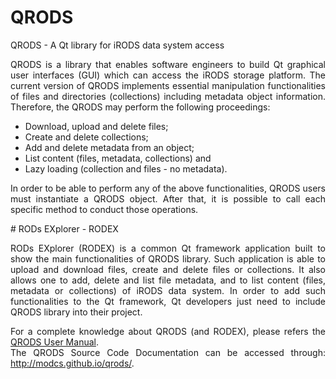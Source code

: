 # QRODS
QRODS -  A Qt library for iRODS data system access

<p align="justify">QRODS is a library that enables software engineers to build Qt graphical user interfaces (GUI) which can access
the iRODS storage platform. The current version of QRODS implements essential manipulation functionalities
of files and directories (collections) including metadata object information. Therefore, the QRODS may perform
the following proceedings: </p>

<ul>
<li>Download, upload and delete files;</li>
<li>Create and delete collections;</li>
<li>Add and delete metadata from an object;</li>
<li>List content (files, metadata, collections) and</li>
<li>Lazy loading (collection and files - no metadata).</li>
</ul>

<p align="justify">
In order to be able to perform any of the above functionalities, QRODS users must instantiate a QRODS
object. After that, it is possible to call each specific method to conduct those operations.
</p>
# RODs EXplorer - RODEX

<p align="justify">
RODs EXplorer (RODEX) is a common Qt framework application built to show the main functionalities of QRODS library.
Such application is able to upload and download files, create and delete files or collections. It
also allows one to add, delete and list file metadata, and to list content (files, metadata or collections) of iRODS
data system. In order to add such functionalities to the Qt framework, Qt developers just need to include QRODS
library into their project.
</p>
<p align="justify">
For a complete knowledge about QRODS (and RODEX), please refers the <a href="https://github.com/modcs/qrods/blob/master/QRODS_User_Manual.pdf">QRODS User Manual</a>.<br>
The QRODS Source Code Documentation can be accessed through: <a href="http://modcs.github.io/qrods/">http://modcs.github.io/qrods/</a>.

</p>
